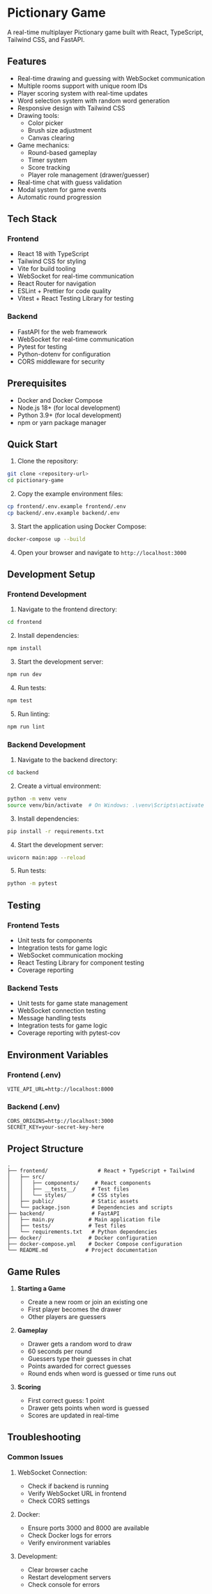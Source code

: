 # Pictionary Game

A real-time multiplayer Pictionary game built with React, TypeScript, Tailwind CSS, and FastAPI.

## Features

- Real-time drawing and guessing with WebSocket communication
- Multiple rooms support with unique room IDs
- Player scoring system with real-time updates
- Word selection system with random word generation
- Responsive design with Tailwind CSS
- Drawing tools:
  - Color picker
  - Brush size adjustment
  - Canvas clearing
- Game mechanics:
  - Round-based gameplay
  - Timer system
  - Score tracking
  - Player role management (drawer/guesser)
- Real-time chat with guess validation
- Modal system for game events
- Automatic round progression

## Tech Stack

### Frontend
- React 18 with TypeScript
- Tailwind CSS for styling
- Vite for build tooling
- WebSocket for real-time communication
- React Router for navigation
- ESLint + Prettier for code quality
- Vitest + React Testing Library for testing

### Backend
- FastAPI for the web framework
- WebSocket for real-time communication
- Pytest for testing
- Python-dotenv for configuration
- CORS middleware for security

## Prerequisites

- Docker and Docker Compose
- Node.js 18+ (for local development)
- Python 3.9+ (for local development)
- npm or yarn package manager

## Quick Start

1. Clone the repository:
```bash
git clone <repository-url>
cd pictionary-game
```

2. Copy the example environment files:
```bash
cp frontend/.env.example frontend/.env
cp backend/.env.example backend/.env
```

3. Start the application using Docker Compose:
```bash
docker-compose up --build
```

4. Open your browser and navigate to `http://localhost:3000`

## Development Setup

### Frontend Development

1. Navigate to the frontend directory:
```bash
cd frontend
```

2. Install dependencies:
```bash
npm install
```

3. Start the development server:
```bash
npm run dev
```

4. Run tests:
```bash
npm test
```

5. Run linting:
```bash
npm run lint
```

### Backend Development

1. Navigate to the backend directory:
```bash
cd backend
```

2. Create a virtual environment:
```bash
python -m venv venv
source venv/bin/activate  # On Windows: .\venv\Scripts\activate
```

3. Install dependencies:
```bash
pip install -r requirements.txt
```

4. Start the development server:
```bash
uvicorn main:app --reload
```

5. Run tests:
```bash
python -m pytest
```

## Testing

### Frontend Tests
- Unit tests for components
- Integration tests for game logic
- WebSocket communication mocking
- React Testing Library for component testing
- Coverage reporting

### Backend Tests
- Unit tests for game state management
- WebSocket connection testing
- Message handling tests
- Integration tests for game logic
- Coverage reporting with pytest-cov

## Environment Variables

### Frontend (.env)
```
VITE_API_URL=http://localhost:8000
```

### Backend (.env)
```
CORS_ORIGINS=http://localhost:3000
SECRET_KEY=your-secret-key-here
```

## Project Structure

```
.
├── frontend/                # React + TypeScript + Tailwind
│   ├── src/
│   │   ├── components/     # React components
│   │   ├── __tests__/     # Test files
│   │   └── styles/        # CSS styles
│   ├── public/            # Static assets
│   └── package.json       # Dependencies and scripts
├── backend/               # FastAPI
│   ├── main.py           # Main application file
│   ├── tests/            # Test files
│   └── requirements.txt   # Python dependencies
├── docker/               # Docker configuration
├── docker-compose.yml    # Docker Compose configuration
└── README.md            # Project documentation
```

## Game Rules

1. **Starting a Game**
   - Create a new room or join an existing one
   - First player becomes the drawer
   - Other players are guessers

2. **Gameplay**
   - Drawer gets a random word to draw
   - 60 seconds per round
   - Guessers type their guesses in chat
   - Points awarded for correct guesses
   - Round ends when word is guessed or time runs out

3. **Scoring**
   - First correct guess: 1 point
   - Drawer gets points when word is guessed
   - Scores are updated in real-time

## Troubleshooting

### Common Issues
1. WebSocket Connection:
   - Check if backend is running
   - Verify WebSocket URL in frontend
   - Check CORS settings

2. Docker:
   - Ensure ports 3000 and 8000 are available
   - Check Docker logs for errors
   - Verify environment variables

3. Development:
   - Clear browser cache
   - Restart development servers
   - Check console for errors